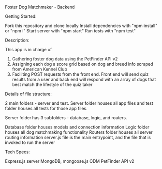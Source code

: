 Foster Dog Matchmaker - Backend

Getting Started:

Fork this repository and clone locally
Install dependencies with "npm install" or "npm i"
Start server with "npm start"
Run tests with "npm test"

Description:

This app is in charge of
1) Gathering foster dog data using the PetFinder API v2
2) Assigning each dog a score grid based on dog and breed info scraped from American Kennel Club
3) Faciliting POST requests from the front end. Front end will send quiz results from a user
and back end will respond with an array of dogs that best match the lifestyle of the quiz taker

Details of file structure:

2 main folders - server and test. Server folder houses all app files and test folder houses all tests for those app files.

Server folder has 3 subfolders - database, logic, and routers.

Database folder houses models and connection information
Logic folder houses all dog matchmaking functionality
Routers folder houses all server routing information
server.js file is the main entrypoint, and the file that is invoked to run the server

Tech Specs:

Express.js server
MongoDB, mongoose.js ODM
PetFinder API v2
